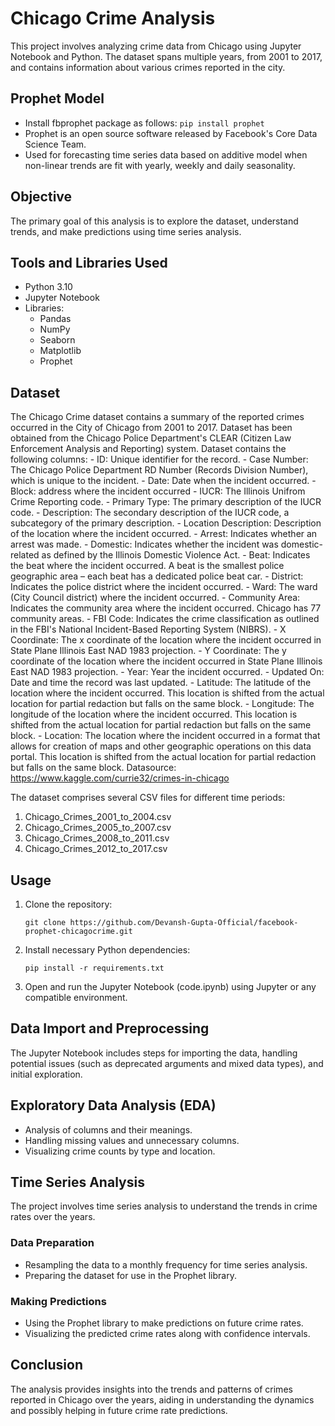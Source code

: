 # Chicago Crime Analysis
This project involves analyzing crime data from Chicago using Jupyter Notebook and Python. The dataset spans multiple years, from 2001 to 2017, and contains information about various crimes reported in the city.

## Prophet Model
- Install fbprophet package as follows: ```pip install prophet```
- Prophet is an open source software released by Facebook's Core Data Science Team.
- Used for forecasting time series data based on additive model when non-linear trends are fit with yearly, weekly and daily seasonality.

## Objective
The primary goal of this analysis is to explore the dataset, understand trends, and make predictions using time series analysis.

## Tools and Libraries Used
- Python 3.10
- Jupyter Notebook
- Libraries:
  - Pandas
  - NumPy
  - Seaborn
  - Matplotlib
  - Prophet

## Dataset
The Chicago Crime dataset contains a summary of the reported crimes occurred in the City of Chicago from 2001 to 2017. 
Dataset has been obtained from the Chicago Police Department's CLEAR (Citizen Law Enforcement Analysis and Reporting) system.
Dataset contains the following columns: 
    - ID: Unique identifier for the record.
    - Case Number: The Chicago Police Department RD Number (Records Division Number), which is unique to the incident.
    - Date: Date when the incident occurred.
    - Block: address where the incident occurred
    - IUCR: The Illinois Unifrom Crime Reporting code.
    - Primary Type: The primary description of the IUCR code.
    - Description: The secondary description of the IUCR code, a subcategory of the primary description.
    - Location Description: Description of the location where the incident occurred.
    - Arrest: Indicates whether an arrest was made.
    - Domestic: Indicates whether the incident was domestic-related as defined by the Illinois Domestic Violence Act.
    - Beat: Indicates the beat where the incident occurred. A beat is the smallest police geographic area – each beat has a dedicated police beat car. 
    - District: Indicates the police district where the incident occurred. 
    - Ward: The ward (City Council district) where the incident occurred. 
    - Community Area: Indicates the community area where the incident occurred. Chicago has 77 community areas. 
    - FBI Code: Indicates the crime classification as outlined in the FBI's National Incident-Based Reporting System (NIBRS). 
    - X Coordinate: The x coordinate of the location where the incident occurred in State Plane Illinois East NAD 1983 projection. 
    - Y Coordinate: The y coordinate of the location where the incident occurred in State Plane Illinois East NAD 1983 projection. 
    - Year: Year the incident occurred.
    - Updated On: Date and time the record was last updated.
    - Latitude: The latitude of the location where the incident occurred. This location is shifted from the actual location for partial redaction but falls on the same block.
    - Longitude: The longitude of the location where the incident occurred. This location is shifted from the actual location for partial redaction but falls on the same block.
    - Location: The location where the incident occurred in a format that allows for creation of maps and other geographic operations on this data portal. This location is shifted from the actual location for partial redaction but falls on the same block.
Datasource: https://www.kaggle.com/currie32/crimes-in-chicago
  
The dataset comprises several CSV files for different time periods:

1. Chicago_Crimes_2001_to_2004.csv
2. Chicago_Crimes_2005_to_2007.csv
3. Chicago_Crimes_2008_to_2011.csv
4. Chicago_Crimes_2012_to_2017.csv



## Usage
1. Clone the repository:
   ```
   git clone https://github.com/Devansh-Gupta-Official/facebook-prophet-chicagocrime.git
   ```
2. Install necessary Python dependencies:
   ```
   pip install -r requirements.txt
   ```
3. Open and run the Jupyter Notebook (code.ipynb) using Jupyter or any compatible environment.

## Data Import and Preprocessing
The Jupyter Notebook includes steps for importing the data, handling potential issues (such as deprecated arguments and mixed data types), and initial exploration.

## Exploratory Data Analysis (EDA)
- Analysis of columns and their meanings.
- Handling missing values and unnecessary columns.
- Visualizing crime counts by type and location.

## Time Series Analysis
The project involves time series analysis to understand the trends in crime rates over the years.
### Data Preparation
- Resampling the data to a monthly frequency for time series analysis.
- Preparing the dataset for use in the Prophet library.

### Making Predictions
- Using the Prophet library to make predictions on future crime rates.
- Visualizing the predicted crime rates along with confidence intervals.


## Conclusion
The analysis provides insights into the trends and patterns of crimes reported in Chicago over the years, aiding in understanding the dynamics and possibly helping in future crime rate predictions.
